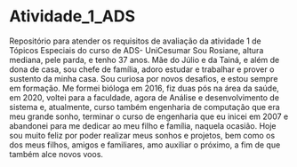 # Atividade_1_ADS
Repositório para atender os requisitos de avaliação da atividade 1 de Tópicos Especiais do curso de ADS- UniCesumar
Sou Rosiane, altura mediana, pele parda, e tenho 37 anos. Mãe do Júlio e da Tainá, e além de dona de casa, sou chefe de família, adoro estudar e trabalhar e prover o sustento da minha casa. Sou curiosa por novos desafios, e estou sempre em formação. Me formei bióloga em 2016, fiz duas pós na área da saúde, em 2020, voltei para a faculdade, agora de Análise e desenvolvimento de sistema e, atualmente, curso também engenharia de computação que era meu grande sonho, terminar o curso de engenharia que eu inicei em 2007 e abandonei para me dedicar ao meu filho e família, naquela ocasião. Hoje sou muito feliz por poder realizar meus sonhos e projetos, bem como os dos meus filhos, amigos e familiares, amo auxiliar o próximo, a fim de que também alce novos voos.
